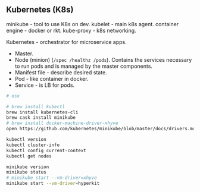 Kubernetes (K8s)
-

minikube - tool to use K8s on dev.
kubelet - main k8s agent.
container engine - docker or rkt.
kube-proxy - k8s networking.

Kubernetes - orchestrator for microservice apps.

* Master.
* Node (minion) (`/spec /healthz /pods`).
  Contains the services necessary to run pods and is managed by the master components.
* Manifest file - describe desired state.
* Pod - like container in docker.
* Service - is LB for pods.

````bash
# osx

# brew install kubectl
brew install kubernetes-cli
brew cask install minikube
# brew install docker-machine-driver-xhyve
open https://github.com/kubernetes/minikube/blob/master/docs/drivers.md#hyperkit-driver
````
````bash
kubectl version
kubectl cluster-info
kubectl config current-context
kubectl get nodes

minikube version
minikube status
# minikube start --vm-driver=xhyve
minikube start --vm-driver=hyperkit
````
